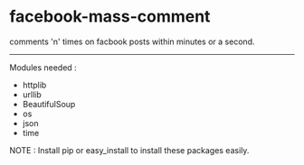 # facebook-mass-comment

comments 'n' times on facbook posts within minutes or a second. 

-----

Modules needed :

- httplib
- urllib 
- BeautifulSoup 
- os 
- json
- time


NOTE : Install pip or easy_install to install these packages easily.

